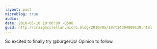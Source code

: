 ```yaml
---
layout: post
microblog: true
audio: 
date: 2010-05-18 19:00:00 -0500
guid: http://craigmcclellan.micro.blog/2010/05/19/t14304809139.html
---
```

So excited to finally try @burgerUp! Opinion to follow.
